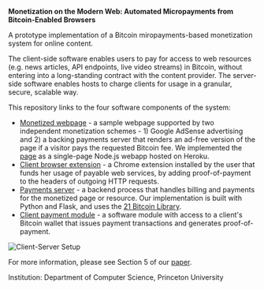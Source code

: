 **Monetization on the Modern Web: Automated Micropayments from Bitcoin-Enabled Browsers**

A prototype implementation of a Bitcoin miropayments-based monetization system for online content.

The client-side software enables users to pay for access to web resources (e.g. news articles, API endpoints, live video streams) in Bitcoin, without entering into a long-standing contract with the content provider. The server-side software enables hosts to charge clients for usage in a granular, secure, scalable way.

This repository links to the four software components of the system:
- [Monetized webpage](https://github.com/SamvitJ/micropayments-webpage) - a sample webpage supported by two independent monetization schemes - 1) Google AdSense advertising and 2) a backing payments server that renders an ad-free version of the page if a visitor pays the requested Bitcoin fee. We implemented the [page](http://www.micropayments.tech/) as a single-page Node.js webapp hosted on Heroku.
- [Client browser extension](https://github.com/SamvitJ/Faucet) - a Chrome extension installed by the user that funds her usage of payable web services, by adding proof-of-payment to the headers of outgoing HTTP requests.
- [Payments server](https://github.com/SamvitJ/21BC-server) - a backend process that handles billing and payments for the monetized page or resource. Our implementation is built with Python and Flask, and uses the [21 Bitcoin Library](https://21.co/features).
- [Client payment module](https://github.com/SamvitJ/21BC-client) - a software module with access to a client's Bitcoin wallet that issues payment transactions and generates proof-of-payment.

![Client-Server Setup](https://github.com/SamvitJ/Bitcoin-micropayments/blob/master/http-402-setup.png)

For more information, please see Section 5 of our [paper](http://www.samvitjain.com/assets/micropayments-paper.pdf).

Institution: Department of Computer Science, Princeton University  
